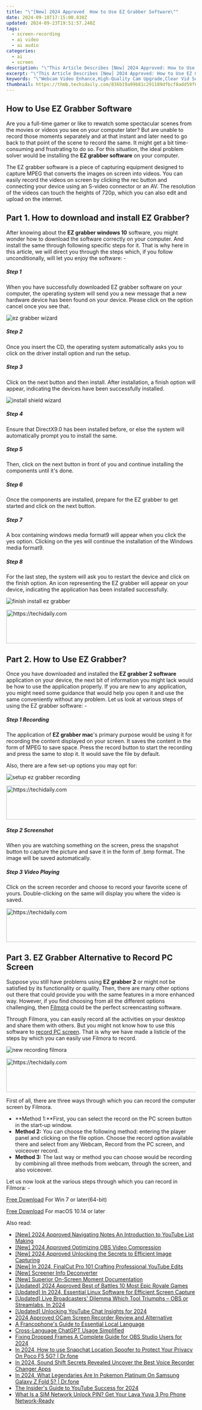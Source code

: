 ```yaml
---
title: "\"[New] 2024 Approved  How to Use EZ Grabber Software\""
date: 2024-09-18T17:15:00.838Z
updated: 2024-09-23T19:51:57.240Z
tags: 
  - screen-recording
  - ai video
  - ai audio
categories: 
  - ai
  - screen
description: "\"This Article Describes [New] 2024 Approved: How to Use EZ Grabber Software\""
excerpt: "\"This Article Describes [New] 2024 Approved: How to Use EZ Grabber Software\""
keywords: "\"Webcam Video Enhance,High-Quality Cam Upgrade,Clear Vid Software Tools,Top Cam Video Boosters,Superior Webcam Pros,Improved Webcam Features,Advanced Cam Tech Solutions\""
thumbnail: https://thmb.techidaily.com/836b19a99b81c291189dfbcf8add59f634c1fb8aacdfd70319b10cdaec65e638.jpg
---
```


## How to Use EZ Grabber Software

Are you a full-time gamer or like to rewatch some spectacular scenes from the movies or videos you see on your computer later? But are unable to record those moments separately and at that instant and later need to go back to that point of the scene to record the same. It might get a bit time-consuming and frustrating to do so. For this situation, the ideal problem solver would be installing the **EZ grabber software** on your computer.

The EZ grabber software is a piece of capturing equipment designed to capture MPEG that converts the images on screen into videos. You can easily record the videos on screen by clicking the rec button and connecting your device using an S-video connector or an AV. The resolution of the videos can touch the heights of 720p, which you can also edit and upload on the internet.

## Part 1\. How to download and install EZ Grabber?

After knowing about the **EZ grabber windows 10** software, you might wonder how to download the software correctly on your computer. And install the same through following specific steps for it. That is why here in this article, we will direct you through the steps which, if you follow unconditionally, will let you enjoy the software: -

##### Step 1

When you have successfully downloaded EZ grabber software on your computer, the operating system will send you a new message that a new hardware device has been found on your device. Please click on the option cancel once you see that.

![ez grabber wizard](https://images.wondershare.com/filmora/article-images/ez-grabber-hardware-wizard.jpg)

##### Step 2

Once you insert the CD, the operating system automatically asks you to click on the driver install option and run the setup.

##### Step 3

Click on the next button and then install. After installation, a finish option will appear, indicating the devices have been successfully installed.

![install shield wizard](https://images.wondershare.com/filmora/article-images/install-shield-wizard-ez-grabber.jpg)

##### Step 4

Ensure that DirectX9.0 has been installed before, or else the system will automatically prompt you to install the same.

##### Step 5

Then, click on the next button in front of you and continue installing the components until it's done.

##### Step 6

Once the components are installed, prepare for the EZ grabber to get started and click on the next button.

##### Step 7

A box containing windows media format9 will appear when you click the yes option. Clicking on the yes will continue the installation of the Windows media format9.

##### Step 8

For the last step, the system will ask you to restart the device and click on the finish option. An icon representing the EZ grabber will appear on your device, indicating the application has been installed successfully.

![finish install ez grabber](https://images.wondershare.com/filmora/article-images/finish-installation-ez-grabber.jpg)

<!-- affiliate ads begin -->
<a href="https://ephamedtechinc.pxf.io/c/5597632/2137223/26400" target="_top" id="2137223">
  <img src="//a.impactradius-go.com/display-ad/26400-2137223" border="0" alt="https://techidaily.com" width="728" height="90"/>
</a>
<img height="0" width="0" src="https://ephamedtechinc.pxf.io/i/5597632/2137223/26400" style="position:absolute;visibility:hidden;" border="0" />
<!-- affiliate ads end -->

## Part 2\. How to Use EZ Grabber?

Once you have downloaded and installed the **EZ grabber 2 software** application on your device, the next bit of information you might lack would be how to use the application properly. If you are new to any application, you might need some guidance that would help you open it and use the same conveniently without any problem. Let us look at various steps of using the EZ grabber software: -

##### Step 1 Recording

The application of **EZ grabber mac**'s primary purpose would be using it for recording the content displayed on your screen. It saves the content in the form of MPEG to save space. Press the record button to start the recording and press the same to stop it. It would save the file by default.

Also, there are a few set-up options you may opt for:

![setup ez grabber recording](https://images.wondershare.com/filmora/article-images/setup-ez-grabber-parameters.jpg)

<!-- affiliate ads begin -->
<a href="https://appsumo.8odi.net/c/5597632/2068432/7443" target="_top" id="2068432">
  <img src="//a.impactradius-go.com/display-ad/7443-2068432" border="0" alt="https://techidaily.com" width="728" height="90"/>
</a>
<img height="0" width="0" src="https://appsumo.8odi.net/i/5597632/2068432/7443" style="position:absolute;visibility:hidden;" border="0" />
<!-- affiliate ads end -->

##### Step 2 Screenshot

When you are watching something on the screen, press the snapshot button to capture the picture and save it in the form of .bmp format. The image will be saved automatically.

##### Step 3 Video Playing

Click on the screen recorder and choose to record your favorite scene of yours. Double-clicking on the same will display you where the video is saved.

<!-- affiliate ads begin -->
<a href="https://imp.i357552.net/c/5597632/947746/11832" target="_top" id="947746">
  <img src="//a.impactradius-go.com/display-ad/11832-947746" border="0" alt="https://techidaily.com" width="728" height="90"/>
</a>
<img height="0" width="0" src="https://imp.i357552.net/i/5597632/947746/11832" style="position:absolute;visibility:hidden;" border="0" />
<!-- affiliate ads end -->

## Part 3\. EZ Grabber Alternative to Record PC Screen

Suppose you still have problems using **EZ grabber 2** or might not be satisfied by its functionality or quality. Then, there are many other options out there that could provide you with the same features in a more enhanced way. However, if you find choosing from all the different options challenging, then [Filmora](https://tools.techidaily.com/wondershare/filmora/download/) could be the perfect screencasting software.

Through Filmora, you can easily record all the activities on your desktop and share them with others. But you might not know how to use this software to [record PC screen](https://tools.techidaily.com/wondershare/filmora/download/). That is why we have made a listicle of the steps by which you can easily use Filmora to record.

![new recording filmora](https://images.wondershare.com/filmora/guide/recording-01.png)

<!-- affiliate ads begin -->
<a href="https://appsumo.8odi.net/c/5597632/2144297/7443" target="_top" id="2144297">
  <img src="//a.impactradius-go.com/display-ad/7443-2144297" border="0" alt="https://techidaily.com" width="600" height="90"/>
</a>
<img height="0" width="0" src="https://appsumo.8odi.net/i/5597632/2144297/7443" style="position:absolute;visibility:hidden;" border="0" />
<!-- affiliate ads end -->

First of all, there are three ways through which you can record the computer screen by Filmora.

* **Method 1:**First, you can select the record on the PC screen button in the start-up window.
* **Method 2:** You can choose the following method: entering the player panel and clicking on the file option. Choose the record option available there and select from any Webcam, Record from the PC screen, and voiceover record.
* **Method 3:** The last way or method you can choose would be recording by combining all three methods from webcam, through the screen, and also voiceover.

Let us now look at the various steps through which you can record in Filmora: -

[Free Download](https://tools.techidaily.com/wondershare/filmora/download/) For Win 7 or later(64-bit)

[Free Download](https://tools.techidaily.com/wondershare/filmora/download/) For macOS 10.14 or later

<ins class="adsbygoogle"
      style="display:block"
      data-ad-client="ca-pub-7571918770474297"
      data-ad-slot="8358498916"
      data-ad-format="auto"
      data-full-width-responsive="true"></ins>

<span class="atpl-alsoreadstyle">Also read:</span>
<div><ul>
<li><a href="https://youtube-webster.techidaily.com/024-approved-navigating-notes-an-introduction-to-youtube-list-making/"><u>[New] 2024 Approved Navigating Notes An Introduction to YouTube List Making</u></a></li>
<li><a href="https://screen-recording.techidaily.com/new-2024-approved-optimizing-obs-video-compression/"><u>[New] 2024 Approved Optimizing OBS Video Compression</u></a></li>
<li><a href="https://screen-recording.techidaily.com/new-2024-approved-unlocking-the-secrets-to-efficient-image-capturing/"><u>[New] 2024 Approved Unlocking the Secrets to Efficient Image Capturing</u></a></li>
<li><a href="https://eaxpv-info.techidaily.com/new-in-2024-finalcut-pro-101-crafting-professional-youtube-edits/"><u>[New] In 2024, FinalCut Pro 101 Crafting Professional YouTube Edits</u></a></li>
<li><a href="https://screen-recording.techidaily.com/new-screener-info-deconverter/"><u>[New] Screener Info Deconverter</u></a></li>
<li><a href="https://screen-recording.techidaily.com/new-superior-on-screen-moment-documentation/"><u>[New] Superior On-Screen Moment Documentation</u></a></li>
<li><a href="https://screen-mirroring-recording.techidaily.com/updated-2024-approved-best-of-battles-10-most-epic-royale-games/"><u>[Updated] 2024 Approved Best of Battles 10 Most Epic Royale Games</u></a></li>
<li><a href="https://screen-recording.techidaily.com/updated-in-2024-essential-linux-software-for-efficient-screen-capture/"><u>[Updated] In 2024, Essential Linux Software for Efficient Screen Capture</u></a></li>
<li><a href="https://screen-recording.techidaily.com/updated-live-broadcasters-dilemma-which-tool-triumphs-obs-or-streamlabs-in-2024/"><u>[Updated] Live Broadcasters' Dilemma Which Tool Triumphs – OBS or Streamlabs, In 2024</u></a></li>
<li><a href="https://youtube-blog.techidaily.com/ed-unlocking-youtube-chat-insights-for-2024/"><u>[Updated] Unlocking YouTube Chat Insights for 2024</u></a></li>
<li><a href="https://screen-recording.techidaily.com/2024-approved-ocam-screen-recorder-review-and-alternative/"><u>2024 Approved OCam Screen Recorder Review and Alternative</u></a></li>
<li><a href="https://mondly-stories.techidaily.com/a-francophones-guide-to-essential-local-language/"><u>A Francophone's Guide to Essential Local Language</u></a></li>
<li><a href="https://tech-hub.techidaily.com/cross-language-chatgpt-usage-simplified/"><u>Cross-Language ChatGPT Usage Simplified</u></a></li>
<li><a href="https://screen-recording.techidaily.com/fixing-dropped-frames-a-complete-guide-for-obs-studio-users-for-2024/"><u>Fixing Dropped Frames A Complete Guide for OBS Studio Users for 2024</u></a></li>
<li><a href="https://phone-solutions.techidaily.com/in-2024-how-to-use-snapchat-location-spoofer-to-protect-your-privacy-on-poco-f5-5g-drfone-by-drfone-virtual-android/"><u>In 2024, How to use Snapchat Location Spoofer to Protect Your Privacy On Poco F5 5G? | Dr.fone</u></a></li>
<li><a href="https://screen-recording.techidaily.com/in-2024-sound-shift-secrets-revealed-uncover-the-best-voice-recorder-changer-apps/"><u>In 2024, Sound Shift Secrets Revealed Uncover the Best Voice Recorder Changer Apps</u></a></li>
<li><a href="https://change-location.techidaily.com/in-2024-what-legendaries-are-in-pokemon-platinum-on-samsung-galaxy-z-fold-5-drfone-by-drfone-virtual-android/"><u>In 2024, What Legendaries Are In Pokemon Platinum On Samsung Galaxy Z Fold 5? | Dr.fone</u></a></li>
<li><a href="https://facebook-video-share.techidaily.com/the-insiders-guide-to-youtube-success-for-2024/"><u>The Insider's Guide to YouTube Success for 2024</u></a></li>
<li><a href="https://sim-unlock.techidaily.com/what-is-a-sim-network-unlock-pin-get-your-lava-yuva-3-pro-phone-network-ready-by-drfone-android/"><u>What Is a SIM Network Unlock PIN? Get Your Lava Yuva 3 Pro Phone Network-Ready</u></a></li>
</ul></div>

